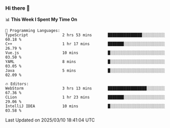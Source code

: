 ### Hi there 👋

<!--
**asdf12303116/asdf12303116** is a ✨ _special_ ✨ repository because its `README.md` (this file) appears on your GitHub profile.

Here are some ideas to get you started:

- 🔭 I’m currently working on ...
- 🌱 I’m currently learning ...
- 👯 I’m looking to collaborate on ...
- 🤔 I’m looking for help with ...
- 💬 Ask me about ...
- 📫 How to reach me: ...
- 😄 Pronouns: ...
- ⚡ Fun fact: ...
-->

<!--START_SECTION:waka-->
📊 **This Week I Spent My Time On** 

```text
💬 Programming Languages: 
TypeScript               2 hrs 53 mins       ███████████████░░░░░░░░░░   60.18 % 
C++                      1 hr 17 mins        ███████░░░░░░░░░░░░░░░░░░   26.79 % 
Vue.js                   10 mins             █░░░░░░░░░░░░░░░░░░░░░░░░   03.50 % 
YAML                     8 mins              █░░░░░░░░░░░░░░░░░░░░░░░░   03.05 % 
Java                     5 mins              █░░░░░░░░░░░░░░░░░░░░░░░░   02.09 % 

🔥 Editors: 
WebStorm                 3 hrs 13 mins       █████████████████░░░░░░░░   67.36 % 
CLion                    1 hr 23 mins        ███████░░░░░░░░░░░░░░░░░░   29.06 % 
IntelliJ IDEA            10 mins             █░░░░░░░░░░░░░░░░░░░░░░░░   03.58 % 
```


 Last Updated on 2025/03/10 18:41:04 UTC
<!--END_SECTION:waka-->
